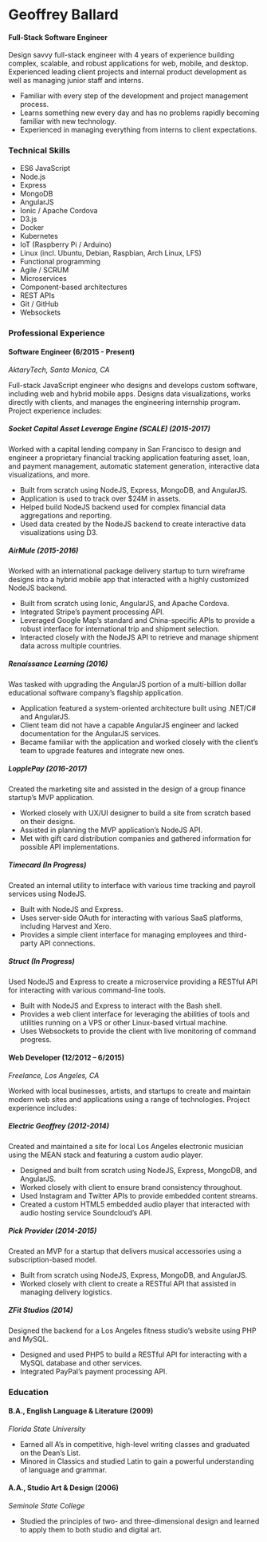 # Geoffrey Ballard

#### Full-Stack Software Engineer

Design savvy full-stack engineer with 4 years of experience building complex, scalable, and robust applications for web, mobile, and desktop. Experienced leading client projects and internal product development as well as managing junior staff and interns.

- Familiar with every step of the development and project management process.
- Learns something new every day and has no problems rapidly becoming familiar with new technology.
- Experienced in managing everything from interns to client expectations.

### Technical Skills

- ES6 JavaScript
- Node.js
- Express
- MongoDB
- AngularJS
- Ionic / Apache Cordova
- D3.js
- Docker
- Kubernetes
- IoT (Raspberry Pi / Arduino)
- Linux (incl. Ubuntu, Debian, Raspbian, Arch Linux, LFS)
- Functional programming
- Agile / SCRUM
- Microservices
- Component-based architectures
- REST APIs
- Git / GitHub
- Websockets

### Professional Experience

#### Software Engineer (6/2015 - Present)

_AktaryTech, Santa Monica, CA_

Full-stack JavaScript engineer who designs and develops custom software, including web and hybrid mobile apps. Designs data visualizations, works directly with clients, and manages the engineering internship program. Project experience includes:

##### Socket Capital Asset Leverage Engine (SCALE) (2015-2017)

Worked with a capital lending company in San Francisco to design and engineer a proprietary financial tracking application featuring asset, loan, and payment management, automatic statement generation, interactive data visualizations, and more.

- Built from scratch using NodeJS, Express, MongoDB, and AngularJS.
- Application is used to track over $24M in assets.
- Helped build NodeJS backend used for complex financial data aggregations and reporting.
- Used data created by the NodeJS backend to create interactive data visualizations using D3.

##### AirMule (2015-2016)

Worked with an international package delivery startup to turn wireframe designs into a hybrid mobile app that interacted with a highly customized NodeJS backend.

- Built from scratch using Ionic, AngularJS, and Apache Cordova.
- Integrated Stripe’s payment processing API.
- Leveraged Google Map’s standard and China-specific APIs to provide a robust interface for international trip and shipment selection.
- Interacted closely with the NodeJS API to retrieve and manage shipment data across multiple countries.

##### Renaissance Learning (2016)

Was tasked with upgrading the AngularJS portion of a multi-billion dollar educational software company’s flagship application.

- Application featured a system-oriented architecture built using .NET/C# and AngularJS.
- Client team did not have a capable AngularJS engineer and lacked documentation for the AngularJS services.
- Became familiar with the application and worked closely with the client’s team to upgrade features and integrate new ones.

##### LopplePay (2016-2017)

Created the marketing site and assisted in the design of a group finance startup’s MVP application.

- Worked closely with UX/UI designer to build a site from scratch based on their designs.
- Assisted in planning the MVP application’s NodeJS API.
- Met with gift card distribution companies and gathered information for possible API implementations.

##### Timecard (In Progress)

Created an internal utility to interface with various time tracking and payroll services using NodeJS.

- Built with NodeJS and Express.
- Uses server-side OAuth for interacting with various SaaS platforms, including Harvest and Xero.
- Provides a simple client interface for managing employees and third-party API connections.

##### Struct (In Progress)

Used NodeJS and Express to create a microservice providing a RESTful API for interacting with various command-line tools.

- Built with NodeJS and Express to interact with the Bash shell.
- Provides a web client interface for leveraging the abilities of tools and utilities running on a VPS or other Linux-based virtual machine.
- Uses Websockets to provide the client with live monitoring of command progress.

#### Web Developer (12/2012 – 6/2015)

_Freelance, Los Angeles, CA_

Worked with local businesses, artists, and startups to create and maintain modern web sites and applications using a range of technologies. Project experience includes:

##### Electric Geoffrey (2012-2014)

Created and maintained a site for local Los Angeles electronic musician using the MEAN stack and featuring a custom audio player.

- Designed and built from scratch using NodeJS, Express, MongoDB, and AngularJS.
- Worked closely with client to ensure brand consistency throughout.
- Used Instagram and Twitter APIs to provide embedded content streams.
- Created a custom HTML5 embedded audio player that interacted with audio hosting service Soundcloud’s API.

##### Pick Provider (2014-2015)

Created an MVP for a startup that delivers musical accessories using a subscription-based model.

- Built from scratch using NodeJS, Express, MongoDB, and AngularJS.
- Worked closely with client to create a RESTful API that assisted in managing delivery logistics.

##### ZFit Studios (2014)

Designed the backend for a Los Angeles fitness studio’s website using PHP and MySQL.

- Designed and used PHP5 to build a RESTful API for interacting with a MySQL database and other services.
- Integrated PayPal’s payment processing API.

### Education

#### B.A., English Language & Literature (2009)

_Florida State University_

- Earned all A’s in competitive, high-level writing classes and graduated on the Dean’s List. 
- Minored in Classics and studied Latin to gain a powerful understanding of language and grammar.

#### A.A., Studio Art & Design (2006)

_Seminole State College_

- Studied the principles of two- and three-dimensional design and learned to apply them to both studio and digital art.